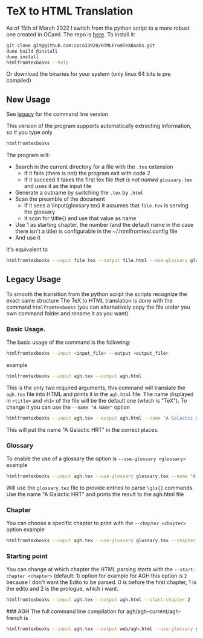 # TeX to HTML Translation
As of 15th of March 2022 I switch from the python script to a more robust one created in OCaml. 
The repo is [here](https://github.com/coco33920/HTMLFromTeXBooks). To install it:

```bash
git clone git@github.com:coco33920/HTMLFromTeXBooks.git
dune build @install
dune install
htmlfromtexbooks --help
```

Or download the binaries for your system (only linux 64 bits is pre compiled)

## New Usage
See [legacy](#legacy-usage) for the command line version

This version of the program supports automatically extracting information, so if you type only
```bash
htmlfromtexbooks
```
The program will:
* Search in the current directory for a file with the `.tex` extension
  * If it fails (there is not) the program exit with code 2
  * If it succeed it takes the first tex file *that is not named `glossary.tex`* and uses it as the input file
* Generate a outname by switching the `.tex` by `.html`
* Scan the preamble of the document
  * If it sees a \input{glossary.tex} it assumes that `file.tex` is serving the glossary
  * It scan for \title{} and use that value as name
* Use 1 as starting chapter, the number (and the default name in the case there isn't a title) is configurable in the ~/.htmlfromtex/.config file
* And use it 

It's equivalent to 
```bash
htmlfromtexbooks --input file.tex --output file.html --use-glossary glossary.tex --name <title> --start-chapter <configuration>
```

## Legacy Usage
To smooth the transition from the python script the scripts recognize the exact same structure
The TeX to HTML translation is done with the command `htmlfromtexbooks` (you can alternatively copy the file under 
you own command folder and rename it as you want). 

### Basic Usage. 
The basic usage of the command is the following:
```bash
htmlfromtexbooks --input <input_file> --output <output_file>
```
example
```bash
htmlfromtexbooks --input agh.tex --output agh.html
```
This is the only two required arguments, this command will translate the `agh.tex` file into HTML and 
prints it in the `agh.html` file. The name displayed in `<title>` and `<h1>` of the file will 
be the default one (which is "TeX"). To change it you can use the `--name "A Name"` option

```bash
htmlfromtexbooks --input agh.tex --output agh.html --name "A Galactic HRT"
```
This will put the name "A Galactic HRT" in the correct places.

### Glossary
To enable the use of a glossary the option is `--use-glossary <glossary>`
example
```bash 
htmlfromtexbooks --input agh.tex --use-glossary glossary.tex --name "A Galactic HRT" --output agh.html
```
Will use the `glossary.tex` file to provide entries to parse `\gls{}` commands. Use the 
name "A Galactic HRT" and prints the result to the agh.html file

### Chapter
You can choose a specific chapter to print with the `--chapter <chapter>` option
example
```bash
htmlfromtexbooks --input agh.tex --use-glossary glossary.tex --chapter 2 --output chap2.html
```

### Starting point
You can change at which chapter the HTML parsing starts with the `--start-chapter <chapter>` (default: 1) option 
for example for AGH this option is `2` because I don't want the Edito to be parsed. 0 is before the first chapter,
1 is the edito and 2 is the prologue, which i want.
```bash
htmlfromtexbooks --input agh.tex --output agh.html --start-chapter 2
```

### AGH
The full command line compilation for agh/agh-current/agh-french is
```bash
htmlfromtexbooks --input agh.tex --output web/agh.html --use-glossary glossary.tex --name "A Galactic HRT" --start-chapter 2
```